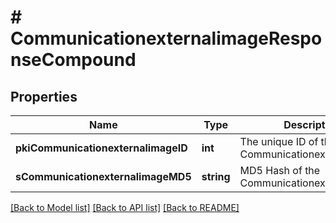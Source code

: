 # # CommunicationexternalimageResponseCompound

## Properties

Name | Type | Description | Notes
------------ | ------------- | ------------- | -------------
**pkiCommunicationexternalimageID** | **int** | The unique ID of the Communicationexternalimage |
**sCommunicationexternalimageMD5** | **string** | MD5 Hash of the Communicationexternalimage. |

[[Back to Model list]](../../README.md#models) [[Back to API list]](../../README.md#endpoints) [[Back to README]](../../README.md)
